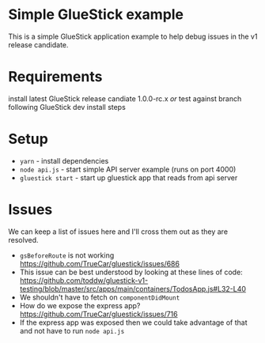 # Simple GlueStick example
This is a simple GlueStick application example to help debug issues in the v1 release candidate.

# Requirements
install latest GlueStick release candiate 1.0.0-rc.x
*or*
test against branch following GlueStick dev install steps

# Setup
- `yarn` - install dependencies
- `node api.js` - start simple API server example (runs on port 4000)
- `gluestick start` - start up gluestick app that reads from api server

# Issues
We can keep a list of issues here and I'll cross them out as they are resolved.
 - `gsBeforeRoute` is not working https://github.com/TrueCar/gluestick/issues/686
  - This issue can be best understood by looking at these lines of code: https://github.com/toddw/gluestick-v1-testing/blob/master/src/apps/main/containers/TodosApp.js#L32-L40
  - We shouldn't have to fetch on `componentDidMount`
 - How do we expose the express app? https://github.com/TrueCar/gluestick/issues/716
  - If the express app was exposed then we could take advantage of that and not have to run `node api.js`

